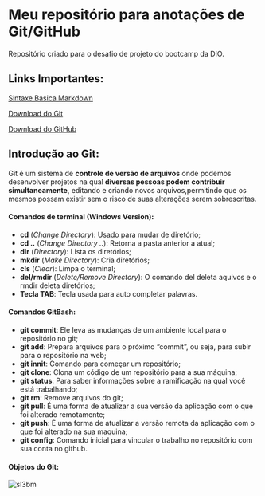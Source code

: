 # Meu repositório para anotações de Git/GitHub
Repositório criado para o desafio de projeto do bootcamp da DIO.


## Links Importantes:
[Sintaxe Basica Markdown](https://www.markdownguide.org/basic-syntax/)

[Download do Git](https://git-scm.com/downloads)

[Download do GitHub](https://desktop.github.com/)

## Introdução ao Git:
Git é um sistema de **controle de versão de arquivos** onde podemos desenvolver projetos na qual **diversas pessoas podem contribuir simultaneamente**, editando e criando novos arquivos,permitindo que os mesmos possam existir sem o risco de suas alterações serem sobrescritas.

#### Comandos de terminal (Windows Version):

- **cd** (*Change Directory*): Usado para mudar de diretório;
- **cd ..** (*Change Directory ..*): Retorna a pasta anterior a atual;
- **dir** (*Directory*): Lista os diretórios;
- **mkdir** (*Make Directory*): Cria diretórios;
- **cls** (*Clear*): Limpa o terminal;
- **del/rmdir** (*Delete/Remove Directory*): O comando del deleta aquivos e o rmdir deleta diretórios;
- **Tecla TAB**: Tecla usada para auto completar palavras.

#### Comandos GitBash:

- **git commit**: Ele leva as mudanças de um ambiente local para o repositório no git;
- **git add**: Prepara arquivos para o próximo “commit”, ou seja, para subir para o repositório na web;
- **git innit**: Comando para começar um repositório;
- **git clone**: Clona um código de um repositório para a sua máquina;
- **git status**: Para saber informações sobre a ramificação na qual você está trabalhando;
- **git rm**: Remove arquivos do git;
- **git pull**: É uma forma de atualizar a sua versão da aplicação com o que foi alterado remotamente;
- **git push**: É uma forma de atualizar a versão remota da aplicação com o que foi alterado na sua maquina;
- **git config**: Comando inicial para vincular o trabalho no repositório com sua conta no github.

#### Objetos do Git:

![sl3bm](https://user-images.githubusercontent.com/105538076/173146945-b7b1c488-0b24-4b57-8b5e-65bfb00739a6.png)




